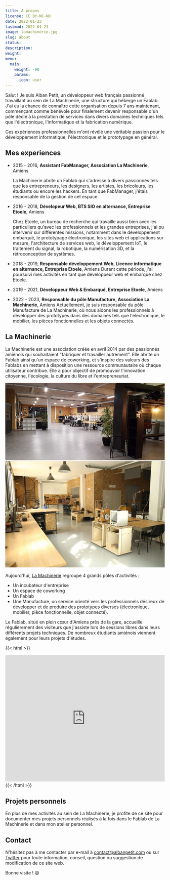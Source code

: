 ```yaml
---
title: A propos
license: CC BY-NC-ND
date: 2022-01-23
lastmod: 2022-01-23
image: lamachinerie.jpg
slug: about
status:
description:
weight:
menu:
  main:
    weight: -90
    params:
      icon: user
---
```


Salut ! Je suis Alban Petit, un développeur web français passionné travaillant au sein de La Machinerie, une structure qui héberge un Fablab. J'ai eu la chance de connaître cette organisation depuis 7 ans maintenant, commençant comme bénévole pour finalement devenir responsable d'un pôle dédié à la prestation de services dans divers domaines techniques tels que l'électronique, l'informatique et la fabrication numérique.

Ces expériences professionnelles m'ont révélé une véritable passion pour le développement informatique, l'électronique et le prototypage en général.

## Mes experiences

- 2015 - 2016, **Assistant FabManager, Association La Machinerie**, Amiens

  La Machinerie abrite un Fablab qui s'adresse à divers passionnés tels que les entrepreneurs, les designers, les artistes, les bricoleurs, les étudiants ou encore les hackers. En tant que FabManager, j'étais responsable de la gestion de cet espace.

- 2016 - 2018, **Dévelopeur Web, BTS SIO en alternance, Entreprise Etoele**, Amiens

  Chez Etoele, un bureau de recherche qui travaille aussi bien avec les particuliers qu'avec les professionnels et les grandes entreprises, j'ai pu intervenir sur différentes missions, notamment dans le développement embarqué, le prototypage électronique, les sites web et applications sur mesure, l'architecture de services web, le développement IoT, le traitement du signal, la robotique, la numérisation 3D, et la rétroconception de systèmes.

- 2018 - 2019, **Responsable développement Web, Licence informatique en alternance, Entreprise Etoele**, Amiens
  Durant cette période, j'ai poursuivi mes activités en tant que développeur web et embarqué chez Etoele.
- 2019 - 2021, **Développeur Web & Embarqué, Entreprise Etoele**, Amiens
- 2022 - 2023, **Responsable du pôle Manufacture, Association La Machinerie**, Amiens
  Actuellement, je suis responsable du pôle Manufacture de La Machinerie, où nous aidons les professionnels à développer des prototypes dans des domaines tels que l'électronique, le mobilier, les pièces fonctionnelles et les objets connectés.

## La Machinerie

La Machinerie est une association créée en avril 2014 par des passionnés amiénois qui souhaitaient "fabriquer et travailler autrement". Elle abrite un Fablab ainsi qu'un espace de coworking, et s'inspire des valeurs des Fablabs en mettant à disposition une ressource communautaire où chaque utilisateur contribue. Elle a pour objectif de promouvoir l'innovation citoyenne, l'écologie, la culture du libre et l'entrepreneuriat.

![Coworking](coworking.jpeg) ![Fablab](fablab.jpeg)

Aujourd'hui, [La Machinerie](https://lamachinerie.org) regroupe 4 grands pôles d'activités :

- Un incubateur d'entreprise
- Un espace de coworking
- Un Fablab
- Une Manufacture, un service orienté vers les professionnels désireux de développer et de produire des prototypes diverses (électronique, mobilier, pièce fonctionnelle, objet connecté).

Le Fablab, situé en plein cœur d'Amiens près de la gare, accueille régulièrement des visiteurs que j'assiste lors de sessions libres dans leurs différents projets techniques. De nombreux étudiants amiénois viennent également pour leurs projets d'études.

{{< html >}}

<div class="mapouter">
    <div class="gallery gmap_canvas">
        <iframe style="width: 100%;" height="400" id="gmap_canvas" src="https://maps.google.com/maps?q=1B%20rue%20de%20la%20vall%C3%A9e,%2080000&t=k&z=17&ie=UTF8&iwloc=&output=embed" frameborder="0" scrolling="no" marginheight="0" marginwidth="0"></iframe>
    </div>
</div>
{{< /html >}}

## Projets personnels

En plus de mes activités au sein de La Machinerie, je profite de ce site pour documenter mes projets personnels réalisés à la fois dans le Fablab de La Machinerie et dans mon atelier personnel.

## Contact

N'hésitez pas à me contacter par e-mail à contact@albanpetit.com ou sur [Twitter](https://twitter.com/Padh_) pour toute information, conseil, question ou suggestion de modification de ce site web.

Bonne visite ! :smile:

